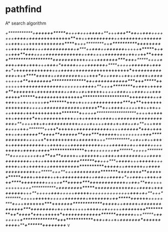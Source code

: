 # pathfind
A* search algorithm

*+***********+*******++++**+***+*****+****+++****+****+++*****+++**+***+**+*++****+*++**++****+*+*********+**+**+******+***+*++++**+******++++****+****************+**++**++***++++++****+**+******+**++****++*******++++************++**+++**++*****+*++++*+*+******+*****+**+*+++******+**+*+*********++*******+**+++******+++************++**+++***********+**+**+*****+****+**+*++********+*+**************************+**********+*****+********+***********+********+****+***+****+*********++***+*******++****+*******+*+*++*******+*++******++**+************+****++++***+*******+****+**+*****++*******++*+****++*******++***+**+**++***++++*+*******+*****+*******+**+**+*+****+*+**********+**+**********+*********+****+++*+***********+**+++++**+***++*****+*+*********+*****++*******+***+****++*++********+*****+*********+++*+**+****+****+*+****+*+***+****+**+**********+**+++********************++*++************+++*+**********+++*********+*+*+*+**********+****+*++**+++*****+++*******+*****+*+++****+++*+***+****++**+******+***+****+****+***+*+*+***+***********+******+**+*******++*+*++***+*+**++**********+*+*+****++*+***+****++**+++****++*******+*++******+***+********+*****++*+***+*+*****++****++*+****++*************+************+*++*+*****++**+************+*****+++*****+*****************+*************++++***+*+***+**********+++++******+**++******++*+********+*+******++*****+***************+*+*+++**++*********+**+**+**************+****+*****+*****++*********+*****+*+**********+****+**********+******************+*+****+***+*+****+++**++********+*+*****+*+****++*+***++**********+*+*********+*+******++**+*+**+************+*+*+*****+*****++*++*+*******+**+*+**********++********+*****+*****+***+**************++****+**********++++*+*++*****+*****+**********+**+*****+*+*******+*****+*******+***+*++++************+**+*****************+*****+*****+*********+***+*******+***************+*********+*****++++***+*++****++++*****++**+*****+***+**+*++****+********+****+********+*****+******+**+******+**+**********++*+**+*+*+************++***+**+****+*****+***++*********+****++*******+************+**+*****++****+******+***+*+******+*****+**+*+*+++**++*+++*********+***+*+***+*++***+***************+**+*********+**+**+********************+*++****+*+***************++*+*******+**************++*+*+***+**+***********++++****++******+**++*******************+********++*********+************+***********+++***++********+*****+*+*+**+++**+**++++++*****+***+*******++*****+***+**+**+***+*+*+****+**********++****+********++++******++*****+*+**+****+**+++**++*****+*****+++**+*********++************+**********+*++*+*+*****+**************++*+****+***+******++*++*+*****+**+*******+*+*************++*+**+*******+*+*********+++**+****++*+*+*+****++****++****++******+*+++***+*****+++**+***********++**+++++*+*************++++*******************+********+*+++*****+***********************++*++**+***+***+*******+*+**********+**********+****+********++++***+**+*+*****+**+*****+*********++*+*********++********+*+*************++***************++*******+*******+***+*******++***++***+****+++***++****++********++++**+*****+++***********+*****+++**+**+*****++******+**+*+*++**++**+***+**+*********************++*+++*********++*+*************++******+*+++****+***+++*+****+******++****+***+**+***++****++****+****+**+*++****+***********+*********************+*********+****++++*********+****+*****+*******+**+*****++*+++**++**+******+++*+********+*+*++************+***************++*****+*+++***********+*****++++***+*+++**+***+*********+*++**+*****+**+******+****+*************************************+*******+***+*+***+**+++*+**++*++****++**+*******+****+*****+++**++*+****+++***+*+*++**+*+******+*************++********+**++**++*++******++*++*+**+*+********+*++***++**+*+*+******+***+*********++*++*+**********+****++*+***********++****+****+*+***+***++*********+***+****++**+*****+********************+++**+**+++++****+***************++*******+***++******+***++*+****+++++*+++++****++++**********************+*****+******+*+******+************+******+****++***+********+***++******+*+*++***++********+****+***+******+*********+**+**+*+****+**********+*+*+***+**************+****+***+****+****++++*+*+**++********++****+*++***********+**++*++++++**+***+****************+**+*+**+*+*+*******++******++****+*+**+**+*********+*********+***+*+****+**++******+******************+*+***+*****+**+*++*+***+++***************+*****++*****+*******++**+++++**+****+*+**+***++***++++***********+**++**++++**+*******+*+**+**+*+****+********++**+*+******+++**********+*************************+******++******+******+*+*+******+***++*********+*******++**+**+**+*++*++***++****++*******+++*******+*+*****++***+**************+**+*******+++****+*+*********+***********++*+*++***++****+++++*******+*****+++***+***+++*+****++*****++*+**++*+**************+**+*****+***+*++++****+**********++***********+*+*+***++*+****+++*+**+*+*******+++*+**+**++****++***+***++**+**+*********+++++*+***+++****++********+***++***+**+******+++***********+*****+*++***********++*****+*****++***+*++***+******+*******+**********+**************++*****+++**+***+*+******++*++*+**********+**+*+*+++*****+**+*+******************************++********+++*********+****++*+***++*******+*+****+*****++***+*+++*+*+++++*+++***********+*******************+++*******+*++*+***+*****++**********+*++++*******+**+**++**********+*+******++*********++*++*******+**+*****+************************+***++++*********++*********++*+**+****++*+*+*****++**+***++++*+******+*+*+++*****+******+*+++*++*+*+**+*++***+*+*************+*+*******+***+*****+******+**+****+*+********+*+*++*+**+*********+**+******++****+*++++********+***++***+******++******+***+**+++************++******++***+****++********++***+*+****++****++*+++*****+**++*+********+*+*******++******++****+*******+++**************************+*****+*++*************+***********+********+***++**++*********+*+*+*+*+****+***************+******+****++***+********++*++*+*+*++****++*+++**+++***+***+**+*+*******+****+***+*++++**+++******+***++******+******+++*++********+++***+***+++*+**********+***********+*+**+++*+**+***+**+********++++******+*+***********++*******++***+***+***************+*++*++**********+********+**+*+***+++***++*+*****+*******+***+****++***+*+*+****+**************+*+*+***********++*******+***+**+**+*+***+**+*****+**++*******+******+*++*++++*****+*+++++***+*************+********+**++*++***+++*******
v
